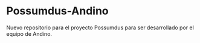 # Possumdus-Andino
Nuevo repositorio para el proyecto Possumdus para ser desarrollado por el equipo de Andino.
